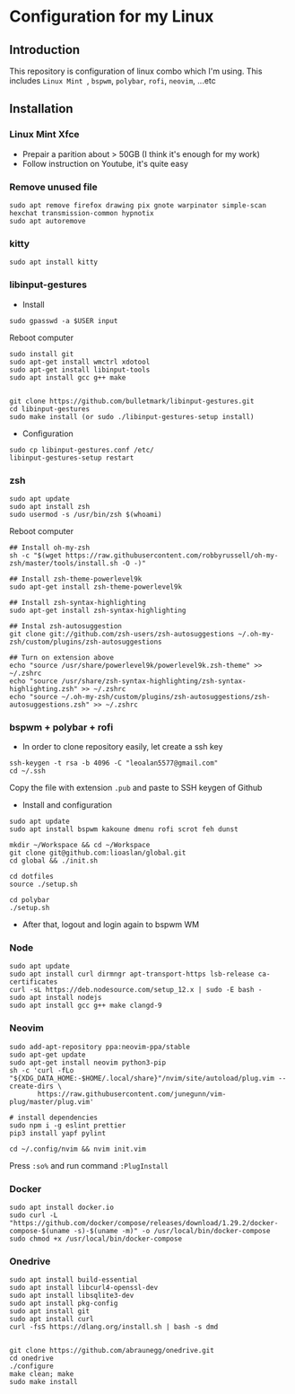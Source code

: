 # Configuration for my Linux
## Introduction
This repository is configuration of linux combo which I'm using.
This includes `Linux Mint `, `bspwm`, `polybar`, `rofi`, `neovim`, ...etc
## Installation
### Linux Mint Xfce
* Prepair a parition about > 50GB (I think it's enough for my work)
* Follow instruction on Youtube, it's quite easy
### Remove unused file
```
sudo apt remove firefox drawing pix gnote warpinator simple-scan hexchat transmission-common hypnotix
sudo apt autoremove
```
### kitty
```
sudo apt install kitty
```
### libinput-gestures
* Install
```
sudo gpasswd -a $USER input
```
Reboot computer
```
sudo install git
sudo apt-get install wmctrl xdotool
sudo apt-get install libinput-tools
sudo apt install gcc g++ make


git clone https://github.com/bulletmark/libinput-gestures.git
cd libinput-gestures
sudo make install (or sudo ./libinput-gestures-setup install)
```
* Configuration
```
sudo cp libinput-gestures.conf /etc/
libinput-gestures-setup restart
```
### zsh
```
sudo apt update
sudo apt install zsh
sudo usermod -s /usr/bin/zsh $(whoami)
```
Reboot computer
```
## Install oh-my-zsh
sh -c "$(wget https://raw.githubusercontent.com/robbyrussell/oh-my-zsh/master/tools/install.sh -O -)"

## Install zsh-theme-powerlevel9k
sudo apt-get install zsh-theme-powerlevel9k

## Install zsh-syntax-highlighting
sudo apt-get install zsh-syntax-highlighting

## Instal zsh-autosuggestion
git clone git://github.com/zsh-users/zsh-autosuggestions ~/.oh-my-zsh/custom/plugins/zsh-autosuggestions

## Turn on extension above
echo "source /usr/share/powerlevel9k/powerlevel9k.zsh-theme" >> ~/.zshrc
echo "source /usr/share/zsh-syntax-highlighting/zsh-syntax-highlighting.zsh" >> ~/.zshrc
echo "source ~/.oh-my-zsh/custom/plugins/zsh-autosuggestions/zsh-autosuggestions.zsh" >> ~/.zshrc
```

### bspwm + polybar + rofi
* In order to clone repository easily, let create a ssh key
```
ssh-keygen -t rsa -b 4096 -C "leoalan5577@gmail.com"
cd ~/.ssh
```
Copy the file with extension `.pub` and paste to SSH keygen of Github
* Install and configuration
```
sudo apt update
sudo apt install bspwm kakoune dmenu rofi scrot feh dunst

mkdir ~/Workspace && cd ~/Workspace
git clone git@github.com:lioaslan/global.git
cd global && ./init.sh

cd dotfiles
source ./setup.sh

cd polybar
./setup.sh

```
* After that, logout and login again to bspwm WM
### Node
```
sudo apt update
sudo apt install curl dirmngr apt-transport-https lsb-release ca-certificates
curl -sL https://deb.nodesource.com/setup_12.x | sudo -E bash -
sudo apt install nodejs
sudo apt install gcc g++ make clangd-9
```
### Neovim
```
sudo add-apt-repository ppa:neovim-ppa/stable 
sudo apt-get update
sudo apt-get install neovim python3-pip
sh -c 'curl -fLo "${XDG_DATA_HOME:-$HOME/.local/share}"/nvim/site/autoload/plug.vim --create-dirs \
       https://raw.githubusercontent.com/junegunn/vim-plug/master/plug.vim'

# install dependencies
sudo npm i -g eslint prettier
pip3 install yapf pylint

cd ~/.config/nvim && nvim init.vim
```
Press `:so%` and run command `:PlugInstall`

### Docker
```
sudo apt install docker.io
sudo curl -L "https://github.com/docker/compose/releases/download/1.29.2/docker-compose-$(uname -s)-$(uname -m)" -o /usr/local/bin/docker-compose
sudo chmod +x /usr/local/bin/docker-compose
```

### Onedrive
```
sudo apt install build-essential
sudo apt install libcurl4-openssl-dev
sudo apt install libsqlite3-dev
sudo apt install pkg-config
sudo apt install git
sudo apt install curl
curl -fsS https://dlang.org/install.sh | bash -s dmd


git clone https://github.com/abraunegg/onedrive.git
cd onedrive
./configure
make clean; make
sudo make install
```
